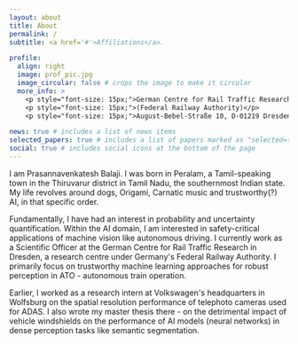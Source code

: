 ```yaml
---
layout: about
title: About
permalink: /
subtitle: <a href='#'>Affiliations</a>.

profile:
  align: right
  image: prof_pic.jpg
  image_circular: false # crops the image to make it circular
  more_info: >
    <p style="font-size: 15px;">German Centre for Rail Traffic Research</p>
    <p style="font-size: 15px;">(Federal Railway Authority)</p>
    <p style="font-size: 15px;">August-Bebel-Straße 10, D-01219 Dresden</p>

news: true # includes a list of news items
selected_papers: true # includes a list of papers marked as "selected={true}"
social: true # includes social icons at the bottom of the page
---
```


I am Prasannavenkatesh Balaji. I was born in Peralam, a Tamil-speaking town in the Thiruvarur district in Tamil Nadu, the southernmost Indian state. My life revolves around dogs, Origami, Carnatic music and trustworthy(?) AI, in that specific order.

Fundamentally, I have had an interest in probability and uncertainty quantification. Within the AI domain, I am interested in safety-critical applications of machine vision like autonomous driving. I currently work as a Scientific Officer at the German Centre for Rail Traffic Research in Dresden, a research centre under Germany's Federal Railway Authority. I primarily focus on trustworthy machine learning approaches for robust perception in ATO - autonomous train operation.

Earlier, I worked as a research intern at Volkswagen's headquarters in Wolfsburg on the spatial resolution performance of telephoto cameras used for ADAS. I also wrote my master thesis there - on the detrimental impact of vehicle windshields on the performance of AI models (neural networks) in dense perception tasks like semantic segmentation.
